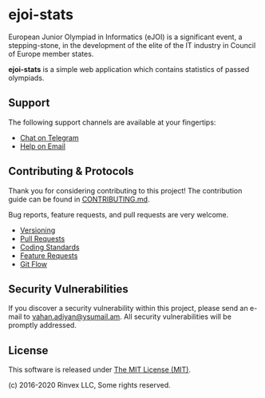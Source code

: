 # ejoi-stats

European Junior Olympiad in Informatics (eJOI) is a significant event, a stepping-stone, in the development of the elite of the IT industry in Council of Europe member states.

**ejoi-stats** is a simple web application which contains statistics of passed olympiads.


## Support

The following support channels are available at your fingertips:

- [Chat on Telegram](https://t.me/ejoi_stats_support)
- [Help on Email](mailto:vahan.adiyan@ysumail.am)

## Contributing & Protocols

Thank you for considering contributing to this project! The contribution guide can be found in [CONTRIBUTING.md](CONTRIBUTING.md).

Bug reports, feature requests, and pull requests are very welcome.

- [Versioning](CONTRIBUTING.md#versioning)
- [Pull Requests](CONTRIBUTING.md#pull-requests)
- [Coding Standards](CONTRIBUTING.md#coding-standards)
- [Feature Requests](CONTRIBUTING.md#feature-requests)
- [Git Flow](CONTRIBUTING.md#git-flow)

## Security Vulnerabilities

If you discover a security vulnerability within this project, please send an e-mail to [vahan.adiyan@ysumail.am](vahan.adiyan@ysumail.am). All security vulnerabilities will be promptly addressed.

## License

This software is released under [The MIT License (MIT)](LICENSE).

(c) 2016-2020 Rinvex LLC, Some rights reserved.
